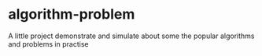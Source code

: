 # algorithm-problem
A little project demonstrate and simulate about some the popular algorithms and problems in practise
